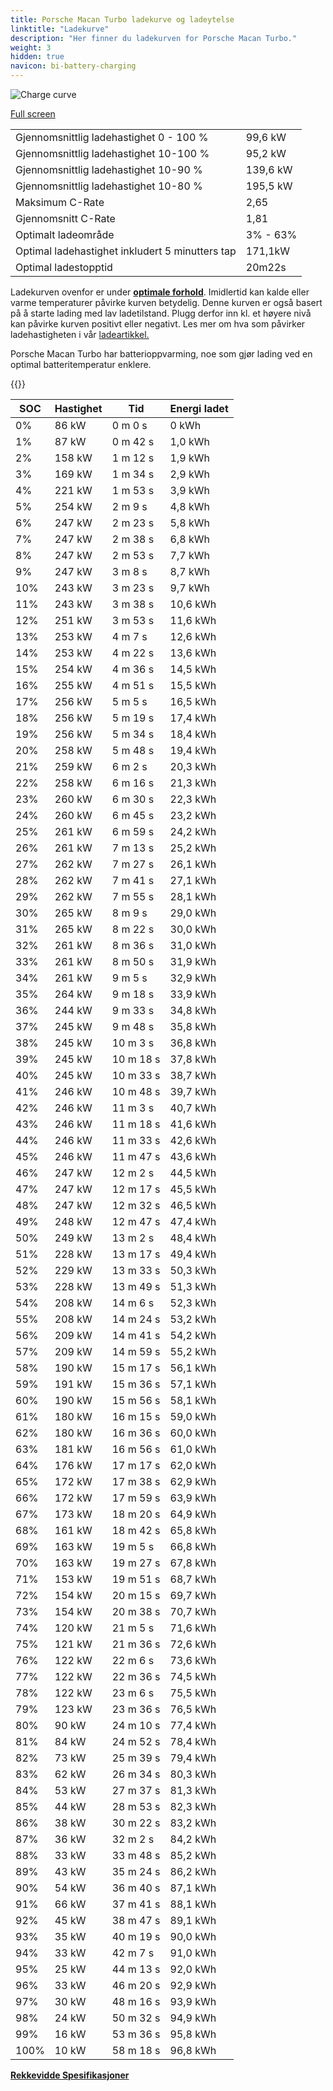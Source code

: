 ```yaml
---
title: Porsche Macan Turbo ladekurve og ladeytelse
linktitle: "Ladekurve"
description: "Her finner du ladekurven for Porsche Macan Turbo."
weight: 3
hidden: true
navicon: bi-battery-charging
---
```

<!-- markdownlint-disable MD033 -->
<img src="../chargingcurve.svg" alt="Charge curve" class="img-fluid">

[Full screen](/models/porsche/macan/macan_turbo/chargingcurve.svg)


<table class="table table-striped border">
<tbody>
<tr>
<td>Gjennomsnittlig ladehastighet 0 - 100 %</td><td>99,6 kW</td>
</tr>
<tr>
<td>Gjennomsnittlig ladehastighet 10-100 %</td><td>95,2 kW</td>
</tr>
<tr>
<td>Gjennomsnittlig ladehastighet 10-90 %</td><td>139,6 kW</td>
</tr>
<tr>
<td>Gjennomsnittlig ladehastighet 10-80 %</td><td>195,5 kW</td>
</tr>
<tr>
<td>Maksimum C-Rate</td><td>2,65</td>
</tr>
<tr>
<td>Gjennomsnitt C-Rate</td><td>1,81</td>
</tr>
<tr>
<td>Optimalt ladeområde</td><td>3% - 63%</td>
</tr>
<tr>
<td>Optimal ladehastighet inkludert 5 minutters tap</td><td>171,1kW</td>
</tr>
<tr>
<td>Optimal ladestopptid</td><td>20m22s</td>
</tr>
</tbody>
</table>


Ladekurven ovenfor er under **[optimale forhold](../../../../../technology/battery/charging/#temperatur)**. Imidlertid kan kalde eller varme temperaturer påvirke kurven betydelig. Denne kurven er også basert på å starte lading med lav ladetilstand. Plugg derfor inn kl. et høyere nivå kan påvirke kurven positivt eller negativt. Les mer om hva som påvirker ladehastigheten i vår [ladeartikkel.](../../../../../technology/battery/charging/)


Porsche Macan Turbo har batterioppvarming, noe som gjør lading ved en optimal batteritemperatur enklere.


{{<evkxdisplayaddarticle />}}
<table class="table table-striped border">
<thead>
<tr><th>SOC</th><th>Hastighet</th><th>Tid</th><th>Energi ladet</th></tr>
</thead>
<tbody>
<tr>
<td>0%</td><td>86 kW</td><td> 0 m 0 s </td><td>0 kWh </td>
</tr>
<tr>
<td>1%</td><td>87 kW</td><td> 0 m 42 s </td><td>1,0 kWh </td>
</tr>
<tr>
<td>2%</td><td>158 kW</td><td> 1 m 12 s </td><td>1,9 kWh </td>
</tr>
<tr>
<td>3%</td><td>169 kW</td><td> 1 m 34 s </td><td>2,9 kWh </td>
</tr>
<tr>
<td>4%</td><td>221 kW</td><td> 1 m 53 s </td><td>3,9 kWh </td>
</tr>
<tr>
<td>5%</td><td>254 kW</td><td> 2 m 9 s </td><td>4,8 kWh </td>
</tr>
<tr>
<td>6%</td><td>247 kW</td><td> 2 m 23 s </td><td>5,8 kWh </td>
</tr>
<tr>
<td>7%</td><td>247 kW</td><td> 2 m 38 s </td><td>6,8 kWh </td>
</tr>
<tr>
<td>8%</td><td>247 kW</td><td> 2 m 53 s </td><td>7,7 kWh </td>
</tr>
<tr>
<td>9%</td><td>247 kW</td><td> 3 m 8 s </td><td>8,7 kWh </td>
</tr>
<tr>
<td>10%</td><td>243 kW</td><td> 3 m 23 s </td><td>9,7 kWh </td>
</tr>
<tr>
<td>11%</td><td>243 kW</td><td> 3 m 38 s </td><td>10,6 kWh </td>
</tr>
<tr>
<td>12%</td><td>251 kW</td><td> 3 m 53 s </td><td>11,6 kWh </td>
</tr>
<tr>
<td>13%</td><td>253 kW</td><td> 4 m 7 s </td><td>12,6 kWh </td>
</tr>
<tr>
<td>14%</td><td>253 kW</td><td> 4 m 22 s </td><td>13,6 kWh </td>
</tr>
<tr>
<td>15%</td><td>254 kW</td><td> 4 m 36 s </td><td>14,5 kWh </td>
</tr>
<tr>
<td>16%</td><td>255 kW</td><td> 4 m 51 s </td><td>15,5 kWh </td>
</tr>
<tr>
<td>17%</td><td>256 kW</td><td> 5 m 5 s </td><td>16,5 kWh </td>
</tr>
<tr>
<td>18%</td><td>256 kW</td><td> 5 m 19 s </td><td>17,4 kWh </td>
</tr>
<tr>
<td>19%</td><td>256 kW</td><td> 5 m 34 s </td><td>18,4 kWh </td>
</tr>
<tr>
<td>20%</td><td>258 kW</td><td> 5 m 48 s </td><td>19,4 kWh </td>
</tr>
<tr>
<td>21%</td><td>259 kW</td><td> 6 m 2 s </td><td>20,3 kWh </td>
</tr>
<tr>
<td>22%</td><td>258 kW</td><td> 6 m 16 s </td><td>21,3 kWh </td>
</tr>
<tr>
<td>23%</td><td>260 kW</td><td> 6 m 30 s </td><td>22,3 kWh </td>
</tr>
<tr>
<td>24%</td><td>260 kW</td><td> 6 m 45 s </td><td>23,2 kWh </td>
</tr>
<tr>
<td>25%</td><td>261 kW</td><td> 6 m 59 s </td><td>24,2 kWh </td>
</tr>
<tr>
<td>26%</td><td>261 kW</td><td> 7 m 13 s </td><td>25,2 kWh </td>
</tr>
<tr>
<td>27%</td><td>262 kW</td><td> 7 m 27 s </td><td>26,1 kWh </td>
</tr>
<tr>
<td>28%</td><td>262 kW</td><td> 7 m 41 s </td><td>27,1 kWh </td>
</tr>
<tr>
<td>29%</td><td>262 kW</td><td> 7 m 55 s </td><td>28,1 kWh </td>
</tr>
<tr>
<td>30%</td><td>265 kW</td><td> 8 m 9 s </td><td>29,0 kWh </td>
</tr>
<tr>
<td>31%</td><td>265 kW</td><td> 8 m 22 s </td><td>30,0 kWh </td>
</tr>
<tr>
<td>32%</td><td>261 kW</td><td> 8 m 36 s </td><td>31,0 kWh </td>
</tr>
<tr>
<td>33%</td><td>261 kW</td><td> 8 m 50 s </td><td>31,9 kWh </td>
</tr>
<tr>
<td>34%</td><td>261 kW</td><td> 9 m 5 s </td><td>32,9 kWh </td>
</tr>
<tr>
<td>35%</td><td>264 kW</td><td> 9 m 18 s </td><td>33,9 kWh </td>
</tr>
<tr>
<td>36%</td><td>244 kW</td><td> 9 m 33 s </td><td>34,8 kWh </td>
</tr>
<tr>
<td>37%</td><td>245 kW</td><td> 9 m 48 s </td><td>35,8 kWh </td>
</tr>
<tr>
<td>38%</td><td>245 kW</td><td> 10 m 3 s </td><td>36,8 kWh </td>
</tr>
<tr>
<td>39%</td><td>245 kW</td><td> 10 m 18 s </td><td>37,8 kWh </td>
</tr>
<tr>
<td>40%</td><td>245 kW</td><td> 10 m 33 s </td><td>38,7 kWh </td>
</tr>
<tr>
<td>41%</td><td>246 kW</td><td> 10 m 48 s </td><td>39,7 kWh </td>
</tr>
<tr>
<td>42%</td><td>246 kW</td><td> 11 m 3 s </td><td>40,7 kWh </td>
</tr>
<tr>
<td>43%</td><td>246 kW</td><td> 11 m 18 s </td><td>41,6 kWh </td>
</tr>
<tr>
<td>44%</td><td>246 kW</td><td> 11 m 33 s </td><td>42,6 kWh </td>
</tr>
<tr>
<td>45%</td><td>246 kW</td><td> 11 m 47 s </td><td>43,6 kWh </td>
</tr>
<tr>
<td>46%</td><td>247 kW</td><td> 12 m 2 s </td><td>44,5 kWh </td>
</tr>
<tr>
<td>47%</td><td>247 kW</td><td> 12 m 17 s </td><td>45,5 kWh </td>
</tr>
<tr>
<td>48%</td><td>247 kW</td><td> 12 m 32 s </td><td>46,5 kWh </td>
</tr>
<tr>
<td>49%</td><td>248 kW</td><td> 12 m 47 s </td><td>47,4 kWh </td>
</tr>
<tr>
<td>50%</td><td>249 kW</td><td> 13 m 2 s </td><td>48,4 kWh </td>
</tr>
<tr>
<td>51%</td><td>228 kW</td><td> 13 m 17 s </td><td>49,4 kWh </td>
</tr>
<tr>
<td>52%</td><td>229 kW</td><td> 13 m 33 s </td><td>50,3 kWh </td>
</tr>
<tr>
<td>53%</td><td>228 kW</td><td> 13 m 49 s </td><td>51,3 kWh </td>
</tr>
<tr>
<td>54%</td><td>208 kW</td><td> 14 m 6 s </td><td>52,3 kWh </td>
</tr>
<tr>
<td>55%</td><td>208 kW</td><td> 14 m 24 s </td><td>53,2 kWh </td>
</tr>
<tr>
<td>56%</td><td>209 kW</td><td> 14 m 41 s </td><td>54,2 kWh </td>
</tr>
<tr>
<td>57%</td><td>209 kW</td><td> 14 m 59 s </td><td>55,2 kWh </td>
</tr>
<tr>
<td>58%</td><td>190 kW</td><td> 15 m 17 s </td><td>56,1 kWh </td>
</tr>
<tr>
<td>59%</td><td>191 kW</td><td> 15 m 36 s </td><td>57,1 kWh </td>
</tr>
<tr>
<td>60%</td><td>190 kW</td><td> 15 m 56 s </td><td>58,1 kWh </td>
</tr>
<tr>
<td>61%</td><td>180 kW</td><td> 16 m 15 s </td><td>59,0 kWh </td>
</tr>
<tr>
<td>62%</td><td>180 kW</td><td> 16 m 36 s </td><td>60,0 kWh </td>
</tr>
<tr>
<td>63%</td><td>181 kW</td><td> 16 m 56 s </td><td>61,0 kWh </td>
</tr>
<tr>
<td>64%</td><td>176 kW</td><td> 17 m 17 s </td><td>62,0 kWh </td>
</tr>
<tr>
<td>65%</td><td>172 kW</td><td> 17 m 38 s </td><td>62,9 kWh </td>
</tr>
<tr>
<td>66%</td><td>172 kW</td><td> 17 m 59 s </td><td>63,9 kWh </td>
</tr>
<tr>
<td>67%</td><td>173 kW</td><td> 18 m 20 s </td><td>64,9 kWh </td>
</tr>
<tr>
<td>68%</td><td>161 kW</td><td> 18 m 42 s </td><td>65,8 kWh </td>
</tr>
<tr>
<td>69%</td><td>163 kW</td><td> 19 m 5 s </td><td>66,8 kWh </td>
</tr>
<tr>
<td>70%</td><td>163 kW</td><td> 19 m 27 s </td><td>67,8 kWh </td>
</tr>
<tr>
<td>71%</td><td>153 kW</td><td> 19 m 51 s </td><td>68,7 kWh </td>
</tr>
<tr>
<td>72%</td><td>154 kW</td><td> 20 m 15 s </td><td>69,7 kWh </td>
</tr>
<tr>
<td>73%</td><td>154 kW</td><td> 20 m 38 s </td><td>70,7 kWh </td>
</tr>
<tr>
<td>74%</td><td>120 kW</td><td> 21 m 5 s </td><td>71,6 kWh </td>
</tr>
<tr>
<td>75%</td><td>121 kW</td><td> 21 m 36 s </td><td>72,6 kWh </td>
</tr>
<tr>
<td>76%</td><td>122 kW</td><td> 22 m 6 s </td><td>73,6 kWh </td>
</tr>
<tr>
<td>77%</td><td>122 kW</td><td> 22 m 36 s </td><td>74,5 kWh </td>
</tr>
<tr>
<td>78%</td><td>122 kW</td><td> 23 m 6 s </td><td>75,5 kWh </td>
</tr>
<tr>
<td>79%</td><td>123 kW</td><td> 23 m 36 s </td><td>76,5 kWh </td>
</tr>
<tr>
<td>80%</td><td>90 kW</td><td> 24 m 10 s </td><td>77,4 kWh </td>
</tr>
<tr>
<td>81%</td><td>84 kW</td><td> 24 m 52 s </td><td>78,4 kWh </td>
</tr>
<tr>
<td>82%</td><td>73 kW</td><td> 25 m 39 s </td><td>79,4 kWh </td>
</tr>
<tr>
<td>83%</td><td>62 kW</td><td> 26 m 34 s </td><td>80,3 kWh </td>
</tr>
<tr>
<td>84%</td><td>53 kW</td><td> 27 m 37 s </td><td>81,3 kWh </td>
</tr>
<tr>
<td>85%</td><td>44 kW</td><td> 28 m 53 s </td><td>82,3 kWh </td>
</tr>
<tr>
<td>86%</td><td>38 kW</td><td> 30 m 22 s </td><td>83,2 kWh </td>
</tr>
<tr>
<td>87%</td><td>36 kW</td><td> 32 m 2 s </td><td>84,2 kWh </td>
</tr>
<tr>
<td>88%</td><td>33 kW</td><td> 33 m 48 s </td><td>85,2 kWh </td>
</tr>
<tr>
<td>89%</td><td>43 kW</td><td> 35 m 24 s </td><td>86,2 kWh </td>
</tr>
<tr>
<td>90%</td><td>54 kW</td><td> 36 m 40 s </td><td>87,1 kWh </td>
</tr>
<tr>
<td>91%</td><td>66 kW</td><td> 37 m 41 s </td><td>88,1 kWh </td>
</tr>
<tr>
<td>92%</td><td>45 kW</td><td> 38 m 47 s </td><td>89,1 kWh </td>
</tr>
<tr>
<td>93%</td><td>35 kW</td><td> 40 m 19 s </td><td>90,0 kWh </td>
</tr>
<tr>
<td>94%</td><td>33 kW</td><td> 42 m 7 s </td><td>91,0 kWh </td>
</tr>
<tr>
<td>95%</td><td>25 kW</td><td> 44 m 13 s </td><td>92,0 kWh </td>
</tr>
<tr>
<td>96%</td><td>33 kW</td><td> 46 m 20 s </td><td>92,9 kWh </td>
</tr>
<tr>
<td>97%</td><td>30 kW</td><td> 48 m 16 s </td><td>93,9 kWh </td>
</tr>
<tr>
<td>98%</td><td>24 kW</td><td> 50 m 32 s </td><td>94,9 kWh </td>
</tr>
<tr>
<td>99%</td><td>16 kW</td><td> 53 m 36 s </td><td>95,8 kWh </td>
</tr>
<tr>
<td>100%</td><td>10 kW</td><td> 58 m 18 s </td><td>96,8 kWh </td>
</tr>
</tbody>
</table>

<div class="mt-3 mb-3">
<a href="../rangeandconsumption/" class="text-decoration-none text-black">
<strong><i class="bi-arrow-left"></i> Rekkevidde </strong>
</a>
<a href="../specifications/" class="text-decoration-none text-black float-end">
<strong>Spesifikasjoner <i class="bi-arrow-right"></i></strong>
</a>
</div>
